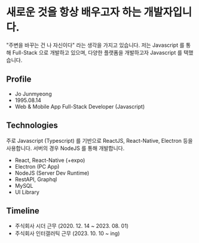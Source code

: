 # 새로운 것을 항상 배우고자 하는 개발자입니다.
"주변을 바꾸는 건 나 자신이다" 라는 생각을 가지고 있습니다.
저는 Javascript 를 통해 Full-Stack 으로 개발하고 있으며, 다양한 플랫폼을 개발하고자 Javascript 를 택했습니다.

## Profile
* Jo Junmyeong
* 1995.08.14
* Web & Mobile App Full-Stack Developer (Javascript)

## Technologies
주로 Javascript (Typescript) 를 기반으로
ReactJS, React-Native, Electron 등을 사용합니다.
서버의 경우 NodeJS 를 통해 개발합니다.

* React, React-Native (+expo)
* Electron (PC App)
* NodeJS (Server Dev Runtime)
* RestAPI, Graphql
* MySQL
* UI Library

## Timeline
* 주식회사 시더 근무 (2020. 12. 14 ~ 2023. 08. 01)
* 주식회사 인터갤러틱 근무 (2023. 10. 10 ~ ing)
